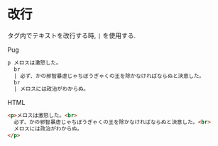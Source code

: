 # 改行

タグ内でテキストを改行する時, `|` を使用する.  

Pug
```html
p メロスは激怒した。
  br
  | 必ず、かの邪智暴虐じゃちぼうぎゃくの王を除かなければならぬと決意した。
  br
  | メロスには政治がわからぬ。
```

HTML
```html
<p>メロスは激怒した。<br>
  必ず、かの邪智暴虐じゃちぼうぎゃくの王を除かなければならぬと決意した。<br>
  メロスには政治がわからぬ。
</p>
```